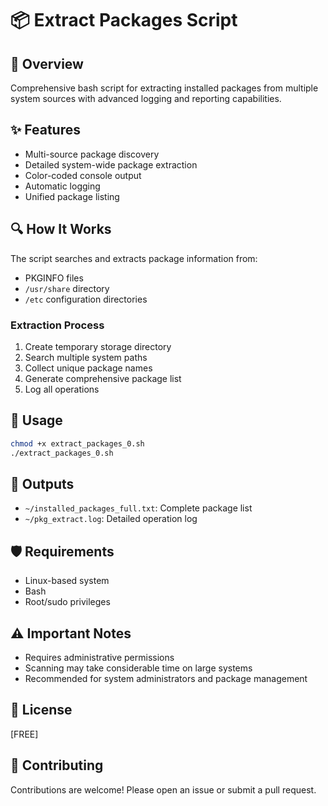 # 📦 Extract Packages Script

## 🌟 Overview
Comprehensive bash script for extracting installed packages from multiple system sources with advanced logging and reporting capabilities.

## ✨ Features
- Multi-source package discovery
- Detailed system-wide package extraction
- Color-coded console output
- Automatic logging
- Unified package listing

## 🔍 How It Works
The script searches and extracts package information from:
- PKGINFO files
- `/usr/share` directory
- `/etc` configuration directories

### Extraction Process
1. Create temporary storage directory
2. Search multiple system paths
3. Collect unique package names
4. Generate comprehensive package list
5. Log all operations

## 🚀 Usage
```bash
chmod +x extract_packages_0.sh
./extract_packages_0.sh
```

## 📂 Outputs
- `~/installed_packages_full.txt`: Complete package list
- `~/pkg_extract.log`: Detailed operation log

## 🛡️ Requirements
- Linux-based system
- Bash
- Root/sudo privileges

## ⚠️ Important Notes
- Requires administrative permissions
- Scanning may take considerable time on large systems
- Recommended for system administrators and package management

## 📄 License
[FREE]

## 👥 Contributing
Contributions are welcome! Please open an issue or submit a pull request.
